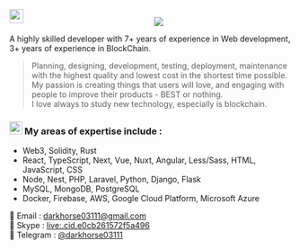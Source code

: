 <img src="https://media.giphy.com/media/hvRJCLFzcasrR4ia7z/giphy.gif" width="25px" align="left">
<p align="center">
  <a href="https://github.com/darkhorse03111">
    <img src="https://readme-typing-svg.herokuapp.com/?lines=Web%20%26%20Blockchain%20developer;7%2B%20years%20of%20experience;Always%20learning%20new%20tech&font=Pacifico&center=true&width=650&height=120&color=58a6ff&vCenter=true&size=45%22"></a>
</p>

A highly skilled developer with 7+ years of experience in Web development, 3+ years of experience in BlockChain.

> Planning, designing, development, testing, deployment, maintenance with the highest quality and lowest cost in the shortest time possible. My passion is creating things that users will love, and engaging with people to improve their products - BEST or nothing. <br/>
> I love always to study new technology, especially is blockchain.

### <img src="https://user-images.githubusercontent.com/86523551/148903048-c6cefbc7-05f3-42a5-b189-e9e80bb21a65.png" width="23px"> My areas of expertise include : 


- Web3, Solidity, Rust
- React, TypeScript, Next, Vue, Nuxt, Angular, Less/Sass, HTML, JavaScript, CSS
- Node, Nest, PHP, Laravel, Python, Django, Flask
- MySQL, MongoDB, PostgreSQL
- Docker, Firebase, AWS, Google Cloud Platform, Microsoft Azure

<!--
<p align="left">
  <a href="https://github.com/darkhorse03111">
    <img src="https://github-readme-stats.vercel.app/api?username=Darkhorse03111&show_icons=true&theme=radical" width="50%"/>
  </a>
  <a href="https://github.com/darkhorse03111">
    <img src="https://github-readme-stats.vercel.app/api/top-langs/?username=Darkhorse03111&layout=compact&show_icons=true&theme=radical" width="40%"/>
  </a>
</p> -->
<!-- [![Prasant's GitHub stats](https://github-readme-stats.vercel.app/api?username=Darkhorse03111&show_icons=true&theme=radical)](https://github.com/Darkhorse03111) &nbsp;
[![Prasant's GitHub stats](https://github-readme-stats.vercel.app/api/top-langs/?username=Darkhorse03111&layout=compact&show_icons=true&theme=radical)](https://github.com/Darkhorse03111) -->

📝 Email : darkhorse03111@gmail.com<br/>
💬 Skype : [live:.cid.e0cb261572f5a496](https://join.skype.com/invite/g5flNuJT9hNM)<br/>
💬 Telegram : [@darkhorse03111](https://t.me/darkhorse03111)
